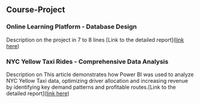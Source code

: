 ## Course-Project

### Online Learning Platform - Database Design
Description on the project in 7 to 8 lines
[Link to the detailed report]([link here](https://github.com/SagarDudhat007/Course-Project/blob/main/Online%20Learning%20Platform%20-%20Database%20Design.pdf))


### NYC Yellow Taxi Rides - Comprehensive Data Analysis
Description on This article demonstrates how Power BI was used to analyze NYC Yellow Taxi data, optimizing driver allocation and increasing revenue by identifying key demand patterns and profitable routes.[Link to the detailed report]([link here](https://github.com/SagarDudhat007/Course-Project/blob/2274b9c8632fa0e7da4bc00635e93853b81c8f1e/A%20Comprehensive%20Analysis%20of%20NYC%20Yellow%20Taxi%20Rides.pdf))
